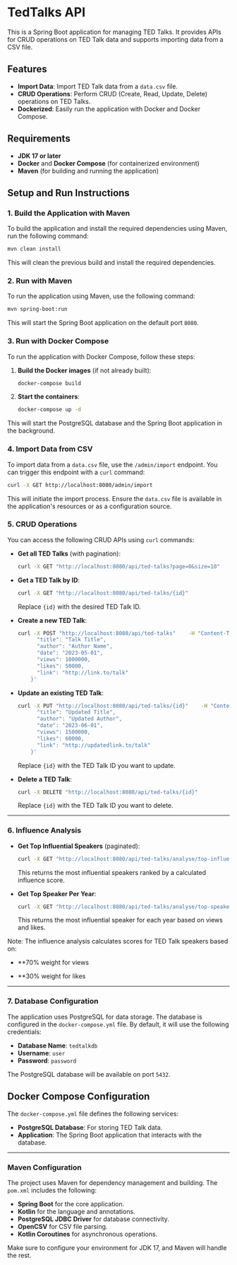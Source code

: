 
# TedTalks API

This is a Spring Boot application for managing TED Talks. It provides APIs for CRUD operations on TED Talk data and supports importing data from a CSV file.

## Features
- **Import Data**: Import TED Talk data from a `data.csv` file.
- **CRUD Operations**: Perform CRUD (Create, Read, Update, Delete) operations on TED Talks.
- **Dockerized**: Easily run the application with Docker and Docker Compose.

## Requirements
- **JDK 17 or later**
- **Docker** and **Docker Compose** (for containerized environment)
- **Maven** (for building and running the application)

## Setup and Run Instructions

### 1. Build the Application with Maven
To build the application and install the required dependencies using Maven, run the following command:
```bash
mvn clean install
```

This will clean the previous build and install the required dependencies.

### 2. Run with Maven
To run the application using Maven, use the following command:
```bash
mvn spring-boot:run
```

This will start the Spring Boot application on the default port `8080`.

### 3. Run with Docker Compose
To run the application with Docker Compose, follow these steps:

1. **Build the Docker images** (if not already built):
   ```bash
   docker-compose build
   ```

2. **Start the containers**:
   ```bash
   docker-compose up -d
   ```

This will start the PostgreSQL database and the Spring Boot application in the background.

### 4. Import Data from CSV
To import data from a `data.csv` file, use the `/admin/import` endpoint. You can trigger this endpoint with a `curl` command:
```bash
curl -X GET http://localhost:8080/admin/import
```

This will initiate the import process. Ensure the `data.csv` file is available in the application's resources or as a configuration source.

### 5. CRUD Operations

You can access the following CRUD APIs using `curl` commands:

- **Get all TED Talks** (with pagination):
   ```bash
   curl -X GET "http://localhost:8080/api/ted-talks?page=0&size=10"
   ```

- **Get a TED Talk by ID**:
   ```bash
   curl -X GET "http://localhost:8080/api/ted-talks/{id}"
   ```

  Replace `{id}` with the desired TED Talk ID.

- **Create a new TED Talk**:
   ```bash
   curl -X POST "http://localhost:8080/api/ted-talks"    -H "Content-Type: application/json"    -d '{
         "title": "Talk Title",
         "author": "Author Name",
         "date": "2023-05-01",
         "views": 1000000,
         "likes": 50000,
         "link": "http://link.to/talk"
       }'
   ```

- **Update an existing TED Talk**:
   ```bash
   curl -X PUT "http://localhost:8080/api/ted-talks/{id}"    -H "Content-Type: application/json"    -d '{
         "title": "Updated Title",
         "author": "Updated Author",
         "date": "2023-06-01",
         "views": 1500000,
         "likes": 60000,
         "link": "http://updatedlink.to/talk"
       }'
   ```

  Replace `{id}` with the TED Talk ID you want to update.

- **Delete a TED Talk**:
   ```bash
   curl -X DELETE "http://localhost:8080/api/ted-talks/{id}"
   ```

  Replace `{id}` with the TED Talk ID you want to delete.
---

### 6. Influence Analysis

- **Get Top Influential Speakers** (paginated):
   ```bash
   curl -X GET "http://localhost:8080/api/ted-talks/analyse/top-influential-speakers?page=0&size=10"
   ```

  This returns the most influential speakers ranked by a calculated influence score.

- **Get Top Speaker Per Year**:
   ```bash
   curl -X GET "http://localhost:8080/api/ted-talks/analyse/top-speaker-per-year"
   ```

  This returns the most influential speaker for each year based on views and likes.

Note: The influence analysis calculates scores for TED Talk speakers based on:

- **70% weight for views

- **30% weight for likes
---
### 7. Database Configuration
The application uses PostgreSQL for data storage. The database is configured in the `docker-compose.yml` file. By default, it will use the following credentials:
- **Database Name**: `tedtalkdb`
- **Username**: `user`
- **Password**: `password`

The PostgreSQL database will be available on port `5432`.

## Docker Compose Configuration

The `docker-compose.yml` file defines the following services:
- **PostgreSQL Database**: For storing TED Talk data.
- **Application**: The Spring Boot application that interacts with the database.

---

### Maven Configuration

The project uses Maven for dependency management and building. The `pom.xml` includes the following:
- **Spring Boot** for the core application.
- **Kotlin** for the language and annotations.
- **PostgreSQL JDBC Driver** for database connectivity.
- **OpenCSV** for CSV file parsing.
- **Kotlin Coroutines** for asynchronous operations.

Make sure to configure your environment for JDK 17, and Maven will handle the rest.
